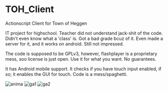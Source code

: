 # TOH_Client
Actionscript Client for Town of Heggen

IT project for highschool.
Teacher did not understand jack-shit of the code.
Didn't even know what a 'class' is.
Got a bad grade bcuz of it.
Even made a server for it, and it works on android. Still not impressed.

The code is supposed to be GPLv3, however, flashplayer is a proprietary mess, soo license is just open.
Use it for what you want. No guarantees.

It has Android mobile support.
It checks if you have touch input enabled, if so; it enables the GUI for touch.
Code is a mess/spaghetti.


![anima](https://user-images.githubusercontent.com/97528297/149073961-22a58c4c-4873-4848-901d-e29940f09a18.PNG)
![ga1](https://user-images.githubusercontent.com/97528297/149073972-c56dfc21-d7be-4c93-84eb-4a98e2e61e29.PNG)
![ga2](https://user-images.githubusercontent.com/97528297/149073981-6c6bed85-a901-4dfa-8105-46124008cbc5.PNG)
